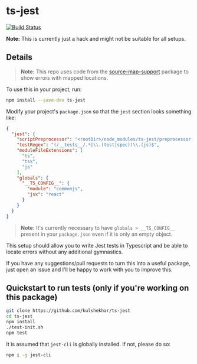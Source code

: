 # ts-jest 

[![Build Status](https://semaphoreci.com/api/v1/k/ts-jest/branches/master/badge.svg)](https://semaphoreci.com/k/ts-jest)

**Note:** This is currently just a hack and might not be suitable for all setups. 

## Details

> **Note:** This repo uses code from the [source-map-support](https://github.com/evanw/node-source-map-support) package to show errors with mapped locations.

To use this in your project, run:

```sh
npm install --save-dev ts-jest
```

Modify your project's `package.json` so that the `jest` section looks something like:

```json
{
  "jest": {
    "scriptPreprocessor": "<rootDir>/node_modules/ts-jest/preprocessor.js",
    "testRegex": "(/__tests__/.*|\\.(test|spec))\\.(js)$",
    "moduleFileExtensions": [
      "ts",
      "tsx",
      "js"
    ],
    "globals": {
      "__TS_CONFIG__": {
        "module": "commonjs",
        "jsx": "react"
      }
    }
  }
}
```

> **Note:** It's currently necessary to have `globals > __TS_CONFIG__` present in your `package.json` even if it is only an empty object.

This setup should allow you to write Jest tests in Typescript and be able to locate errors without any additional gymnastics.

If you have any suggestions/pull requests to turn this into a useful package, just open an issue and I'll be happy to work with you to improve this.

## Quickstart to run tests (only if you're working on this package)

```sh
git clone https://github.com/kulshekhar/ts-jest
cd ts-jest
npm install
./test-init.sh
npm test
```

It is assumed that `jest-cli` is globally installed. If not, please do so:

```sh
npm i -g jest-cli
```